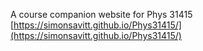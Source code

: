 A course companion website for Phys 31415\
[https://simonsavitt.github.io/Phys31415/](https://simonsavitt.github.io/Phys31415/)
